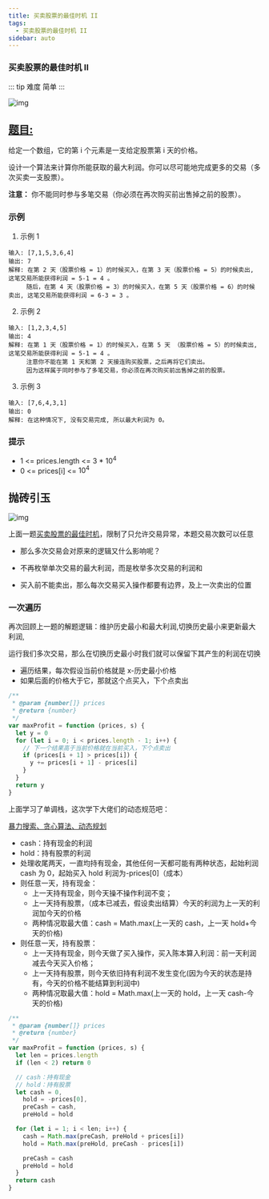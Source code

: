 ```yaml
---
title: 买卖股票的最佳时机 II
tags:
  - 买卖股票的最佳时机 II
sidebar: auto
---
```


### 买卖股票的最佳时机 II

::: tip 难度
简单
:::

![img](http://qiniu.gaowenju.com/leecode/banner/more-006.jpg)

## [题目:](https://leetcode-cn.com/problems/best-time-to-buy-and-sell-stock-ii/)

给定一个数组，它的第 i 个元素是一支给定股票第 i 天的价格。

设计一个算法来计算你所能获取的最大利润。你可以尽可能地完成更多的交易（多次买卖一支股票）。

**注意：** 你不能同时参与多笔交易（你必须在再次购买前出售掉之前的股票）。

### 示例

1. 示例 1

```
输入: [7,1,5,3,6,4]
输出: 7
解释: 在第 2 天（股票价格 = 1）的时候买入，在第 3 天（股票价格 = 5）的时候卖出, 这笔交易所能获得利润 = 5-1 = 4 。
     随后，在第 4 天（股票价格 = 3）的时候买入，在第 5 天（股票价格 = 6）的时候卖出, 这笔交易所能获得利润 = 6-3 = 3 。
```

2. 示例 2

```
输入: [1,2,3,4,5]
输出: 4
解释: 在第 1 天（股票价格 = 1）的时候买入，在第 5 天 （股票价格 = 5）的时候卖出, 这笔交易所能获得利润 = 5-1 = 4 。
     注意你不能在第 1 天和第 2 天接连购买股票，之后再将它们卖出。
     因为这样属于同时参与了多笔交易，你必须在再次购买前出售掉之前的股票。
```

3. 示例 3

```
输入: [7,6,4,3,1]
输出: 0
解释: 在这种情况下, 没有交易完成, 所以最大利润为 0。
```

### 提示

- 1 <= prices.length <= 3 \* $10^4$
- 0 <= prices[i] <= $10^4$

## 抛砖引玉

![img](http://qiniu.gaowenju.com/leecode/more-006.png)

上面一题[买卖股票的最佳时机](./more-005.md)，限制了只允许交易异常，本题交易次数可以任意

- 那么多次交易会对原来的逻辑又什么影响呢？

- 不再枚举单次交易的最大利润，而是枚举多次交易的利润和
- 买入前不能卖出，那么每次交易买入操作都要有边界，及上一次卖出的位置

### 一次遍历

再次回顾上一题的解题逻辑：维护历史最小和最大利润,切换历史最小来更新最大利润,

运行我们多次交易，那么在切换历史最小时我们就可以保留下其产生的利润在切换

- 遍历结果，每次假设当前价格就是 x-历史最小价格
- 如果后面的价格大于它，那就这个点买入，下个点卖出

```javascript
/**
 * @param {number[]} prices
 * @return {number}
 */
var maxProfit = function (prices, s) {
  let y = 0
  for (let i = 0; i < prices.length - 1; i++) {
    // 下一个结果高于当前价格就在当前买入，下个点卖出
    if (prices[i + 1] > prices[i]) {
      y += prices[i + 1] - prices[i]
    }
  }
  return y
}
```

上面学习了单调栈，这次学下大佬们的动态规范吧：

[暴力搜索、贪心算法、动态规划](https://leetcode-cn.com/problems/best-time-to-buy-and-sell-stock-ii/solution/tan-xin-suan-fa-by-liweiwei1419-2/)

- cash：持有现金的利润
- hold：持有股票的利润
- 处理收尾两天，一直均持有现金，其他任何一天都可能有两种状态，起始利润 cash 为 0，起始买入 hold 利润为-prices[0]（成本）
- 则任意一天，持有现金：
  - 上一天持有现金，则今天操不操作利润不变；
  - 上一天持有股票，（成本已减去，假设卖出结算）今天的利润为上一天的利润加今天的价格
  - 两种情况取最大值：cash = Math.max(上一天的 cash，上一天 hold+今天的价格)
- 则任意一天，持有股票：
  - 上一天持有现金，则今天做了买入操作，买入陈本算入利润：前一天利润减去今天买入价格；
  - 上一天持有股票，则今天依旧持有利润不发生变化(因为今天的状态是持有，今天的价格不能结算到利润中)
  - 两种情况取最大值：hold = Math.max(上一天的 hold，上一天 cash-今天的价格)

```javascript
/**
 * @param {number[]} prices
 * @return {number}
 */
var maxProfit = function (prices, s) {
  let len = prices.length
  if (len < 2) return 0

  // cash：持有现金
  // hold：持有股票
  let cash = 0,
    hold = -prices[0],
    preCash = cash,
    preHold = hold

  for (let i = 1; i < len; i++) {
    cash = Math.max(preCash, preHold + prices[i])
    hold = Math.max(preHold, preCash - prices[i])

    preCash = cash
    preHold = hold
  }
  return cash
}
```
